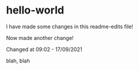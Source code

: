 # hello-world
I have made some changes in this readme-edits file!

Now made another change!

Changed at 09:02 - 17/09/2021

blah, blah
